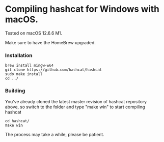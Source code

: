 # Compiling hashcat for Windows with macOS.

Tested on macOS 12.6.6 M1.

Make sure to have the HomeBrew upgraded.

### Installation ###

```
brew install mingw-w64
git clone https://github.com/hashcat/hashcat
sudo make install
cd ../
```

### Building ###

You've already cloned the latest master revision of hashcat repository above, so switch to the folder and type "make win" to start compiling hashcat
```
cd hashcat/
make win
```

The process may take a while, please be patient.
